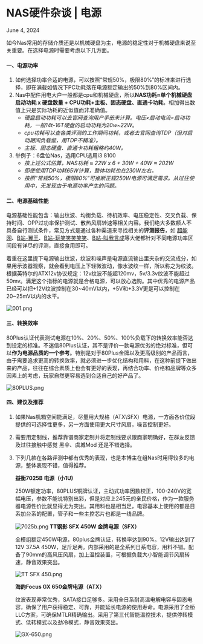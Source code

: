 # NAS硬件杂谈 | 电源

June 4, 2024

如今Nas常用的存储介质还是以机械硬盘为主，电源的稳定性对于机械硬盘来说至关重要。在选择电源时需要考虑以下几方面。

#### 一、电源功率

1. 如何选择功率合适的电源，可以按照“常规50%，极限80%”的标准来进行选择，即在满载如情况下PC功耗落在电源额定输出的50%到80%区间内。
2. Nas中配件用电大户一般都是cpu和机械硬盘，所以**NAS功耗≈单个机械硬盘启动功耗 x 硬盘数量 + CPU功耗+主板、固态硬盘、直通卡功耗**，相加得出数值上只是实际功耗的近似值而非准确值。
   - *硬盘启动功耗可以去官网查询用户手册来计算。电压×启动电流=启动功耗，一般14t-16T硬盘的启动功耗为20w~22W。*
   - *cpu功耗可以查各类评测的工作期间功耗，或者去官网查询TDP（但对启动期间负载低，用TDP不精准）。*
   - *主板、固态硬盘、直通卡功耗粗略约40W。*
3. 举例子：6盘位Nas，选用CPU选用i3 8100
   - *按上述公式估算，NAS功耗 ≈ 22W x 6 + 30W + 40W ≈ 202W*
   - *即使使用TDP功耗65W计算，整体功耗也在230W左右。*
   - *按照“常规50%，极限80%”可推断正规250W电源可满足需求。从过往使用中，无发现由于电源功率产生的问题。*

#### 二、电源基础性能

电源基础性能包含：输出纹波、均衡负载、待机效率、电压稳定性、交叉负载、保持时间、OPP过功率保护测试、散热风扇转速等相关内容。我们绝大多数额人不具备自行测试条件，常见方式是通过各种渠道来寻找相关的**评测报告**，如 [超能网](https://www.expreview.com/)、[B站-翼王](https://space.bilibili.com/475961)、[B站-玩笑笑笑笑笑](https://space.bilibili.com/10390475)、[B站-叫我言成](https://space.bilibili.com/50145252?spm_id_from=333.788.0.0)等大佬都针对不同电源功率区间段有详尽的评测，直接食用即可。

着重在这里提下电源输出纹波，纹波和噪声是电源直流输出里夹杂的交流成分，如果用示波器观察，就会看到电压上下轻微波动，像水波纹一样，所以称之为纹波。
根据英特尔的ATX12v协议规定：12v纹波不能超120mv，5v/3.3v纹波不能超过50mv。满足这个指标的电源就是合格电源，可以放心选购。其中优秀的电源产品已经可以把+12V纹波控制在30~40mV以内，+5V和+3.3V更是可以控制在20~25mV以内的水平。

![001.png](https://nas-u.top/usr/uploads/2024/06/247046566.png)

#### 三、转换效率

80Plus认证代表测试电源在10%、20%、50%、100%负载下的转换效率能否达到设定的标准。不迷信80Plus认证，其不是评价一款电源优劣的绝对标准，但可以**作为电源品质的一个参考**。特别是对于80Plus金牌以及更高级别的产品而言，由于需要追求更高的转换效率，就必须进一步优化结构和用料，在这种前提下做出来的产品，往往在综合素质上也会有更好的表现，再结合功率、价格和品牌等众多因素上的考虑，玩家自然更容易选到合适自己的好产品了。

![80PLUS.png](https://nas-u.top/usr/uploads/2024/06/479039902.png)

#### 四、建议及推荐

1. 如果Nas机箱空间能满足，尽量用大规格（ATX\SFX）电源，一方面各价位段提供的可选择性更多，另一方面使用更大尺寸风扇，噪音控制更好。

2. 需要用定制线，推荐靠谱商家定制并将定制线要求跟商家明确好，在群友反馈及过往接触中感觉 黑伞、虞城Mod 还是不错选择。

3. 下列几款在各路评测中都有优秀的表现，也是本博主在组Nas时用得较多的电源，整体表现不错，值得推荐。

   **益衡7025B 电源（小1U)**

   250W额定功率，80PLUS铜牌认证，主动式功率因数校正，100-240V的宽幅电压，参数不能说特别出彩，但是对应上245元的亲民价格，作为一款服务器电源性价比就显得尤为突出。其用料也是相当足，电容基本上使用的都是日系加台系的配置，管子和一些主控芯片也都是一线品牌。

   ![7025b.png](https://nas-u.top/usr/uploads/2024/06/537925209.png)
   **TT钢影 SFX 450W 金牌电源（SFX）**

   全模组额定450W电源，80plus金牌认证，转换率达到90%。12V输出达到了12V 37.5A 450W，足斤足两。内部采用的是全系列日系电容，用料不错。配备了90mm的高风压风扇，加上温控装置，可根据负载大小智能调节风扇转速，静音效果突出。

   ![TT SFX 450.png](https://nas-u.top/usr/uploads/2024/06/319518369.png)

   **海韵Focus GX 650金牌电源（ATX）**

   纹波表现非常优秀，SATA接口足够多。采用全日系耐高温电解电容与固态电容，确保了用户获得稳定、可靠，并能延长电源的使用寿命。电源采用了全桥LLC方案，可确保MTLR精确输出。采用了第三代智能温控技术，提供停转模式、低转模式以及劲冷模式，静音效果突出。

   ![GX-650.png](https://nas-u.top/usr/uploads/2024/06/1543835032.png)